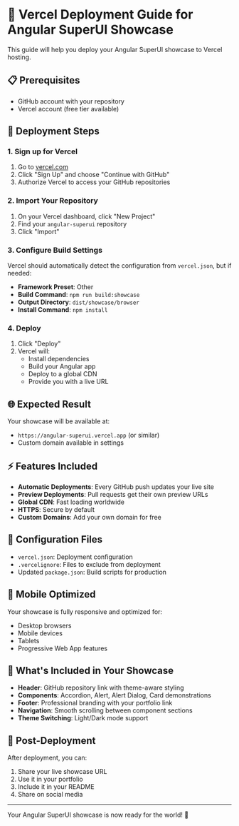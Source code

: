 # 🚀 Vercel Deployment Guide for Angular SuperUI Showcase

This guide will help you deploy your Angular SuperUI showcase to Vercel hosting.

## 📋 Prerequisites

- GitHub account with your repository
- Vercel account (free tier available)

## 🎯 Deployment Steps

### 1. Sign up for Vercel
1. Go to [vercel.com](https://vercel.com)
2. Click "Sign Up" and choose "Continue with GitHub"
3. Authorize Vercel to access your GitHub repositories

### 2. Import Your Repository
1. On your Vercel dashboard, click "New Project"
2. Find your `angular-superui` repository
3. Click "Import"

### 3. Configure Build Settings
Vercel should automatically detect the configuration from `vercel.json`, but if needed:

- **Framework Preset**: Other
- **Build Command**: `npm run build:showcase`
- **Output Directory**: `dist/showcase/browser`
- **Install Command**: `npm install`

### 4. Deploy
1. Click "Deploy"
2. Vercel will:
   - Install dependencies
   - Build your Angular app
   - Deploy to a global CDN
   - Provide you with a live URL

## 🌐 Expected Result

Your showcase will be available at:
- `https://angular-superui.vercel.app` (or similar)
- Custom domain available in settings

## ⚡ Features Included

- **Automatic Deployments**: Every GitHub push updates your live site
- **Preview Deployments**: Pull requests get their own preview URLs
- **Global CDN**: Fast loading worldwide
- **HTTPS**: Secure by default
- **Custom Domains**: Add your own domain for free

## 🔧 Configuration Files

- `vercel.json`: Deployment configuration
- `.vercelignore`: Files to exclude from deployment
- Updated `package.json`: Build scripts for production

## 📱 Mobile Optimized

Your showcase is fully responsive and optimized for:
- Desktop browsers
- Mobile devices
- Tablets
- Progressive Web App features

## 🎨 What's Included in Your Showcase

- **Header**: GitHub repository link with theme-aware styling
- **Components**: Accordion, Alert, Alert Dialog, Card demonstrations
- **Footer**: Professional branding with your portfolio link
- **Navigation**: Smooth scrolling between component sections
- **Theme Switching**: Light/Dark mode support

## 🔗 Post-Deployment

After deployment, you can:
1. Share your live showcase URL
2. Use it in your portfolio
3. Include it in your README
4. Share on social media

---

Your Angular SuperUI showcase is now ready for the world! 🎉
